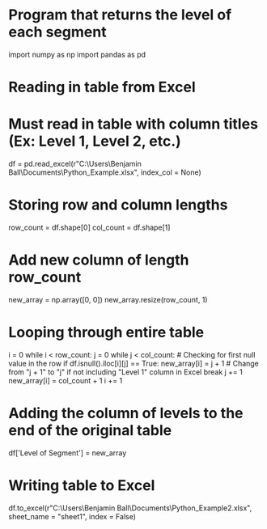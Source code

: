 # Program that returns the level of each segment

import numpy as np
import pandas as pd

# Reading in table from Excel
# Must read in table with column titles (Ex: Level 1, Level 2, etc.)
df = pd.read_excel(r"C:\Users\Benjamin Ball\Documents\Python_Example.xlsx", index_col = None)

# Storing row and column lengths
row_count = df.shape[0]
col_count = df.shape[1]

# Add new column of length row_count
new_array = np.array([0, 0])
new_array.resize(row_count, 1)

# Looping through entire table
i = 0
while i < row_count:
    j = 0
    while j < col_count:
        # Checking for first null value in the row
        if df.isnull().iloc[i][j] == True:
            new_array[i] = j + 1  # Change from "j + 1" to "j" if not including "Level 1" column in Excel
            break
        j += 1
        new_array[i] = col_count + 1
    i += 1

# Adding the column of levels to the end of the original table
df['Level of Segment'] = new_array

# Writing table to Excel
df.to_excel(r"C:\Users\Benjamin Ball\Documents\Python_Example2.xlsx", sheet_name = "sheet1", index = False)
